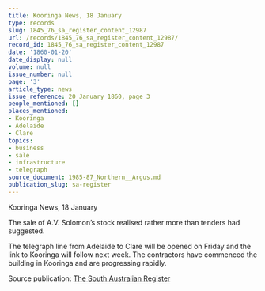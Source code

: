 ```yaml
---
title: Kooringa News, 18 January
type: records
slug: 1845_76_sa_register_content_12987
url: /records/1845_76_sa_register_content_12987/
record_id: 1845_76_sa_register_content_12987
date: '1860-01-20'
date_display: null
volume: null
issue_number: null
page: '3'
article_type: news
issue_reference: 20 January 1860, page 3
people_mentioned: []
places_mentioned:
- Kooringa
- Adelaide
- Clare
topics:
- business
- sale
- infrastructure
- telegraph
source_document: 1985-87_Northern__Argus.md
publication_slug: sa-register
---
```


Kooringa News, 18 January

The sale of A.V. Solomon’s stock realised rather more than tenders had suggested.

The telegraph line from Adelaide to Clare will be opened on Friday and the link to Kooringa will follow next week.  The contractors have commenced the building in Kooringa and are progressing rapidly.

Source publication: [The South Australian Register](/publications/sa-register/)
